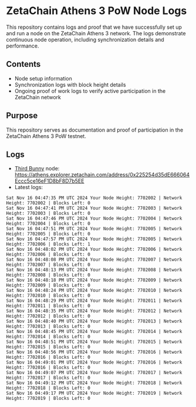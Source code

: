 # ZetaChain Athens 3 PoW Node Logs
This repository contains logs and proof that we have successfully set up and run a node on the ZetaChain Athens 3 network. The logs demonstrate continuous node operation, including synchronization details and performance.

## Contents
- Node setup information
- Synchronization logs with block height details
- Ongoing proof of work logs to verify active participation in the ZetaChain network

## Purpose
This repository serves as documentation and proof of participation in the ZetaChain Athens 3 PoW testnet.

## Logs

- [Third Bunny](https://thirdbunny.xyz/) node: https://athens.explorer.zetachain.com/address/0x225254d35dE666064Eccc5ce16eF1D8bF8D7b5EE
- Latest logs:
```
Sat Nov 16 04:47:35 PM UTC 2024 Your Node Height: 7702002 | Network Height: 7702002 | Blocks Left: 0
Sat Nov 16 04:47:41 PM UTC 2024 Your Node Height: 7702003 | Network Height: 7702003 | Blocks Left: 0
Sat Nov 16 04:47:46 PM UTC 2024 Your Node Height: 7702004 | Network Height: 7702004 | Blocks Left: 0
Sat Nov 16 04:47:51 PM UTC 2024 Your Node Height: 7702005 | Network Height: 7702005 | Blocks Left: 0
Sat Nov 16 04:47:57 PM UTC 2024 Your Node Height: 7702005 | Network Height: 7702006 | Blocks Left: 1
Sat Nov 16 04:48:02 PM UTC 2024 Your Node Height: 7702006 | Network Height: 7702006 | Blocks Left: 0
Sat Nov 16 04:48:08 PM UTC 2024 Your Node Height: 7702007 | Network Height: 7702007 | Blocks Left: 0
Sat Nov 16 04:48:13 PM UTC 2024 Your Node Height: 7702008 | Network Height: 7702008 | Blocks Left: 0
Sat Nov 16 04:48:18 PM UTC 2024 Your Node Height: 7702009 | Network Height: 7702009 | Blocks Left: 0
Sat Nov 16 04:48:24 PM UTC 2024 Your Node Height: 7702010 | Network Height: 7702010 | Blocks Left: 0
Sat Nov 16 04:48:29 PM UTC 2024 Your Node Height: 7702011 | Network Height: 7702011 | Blocks Left: 0
Sat Nov 16 04:48:35 PM UTC 2024 Your Node Height: 7702012 | Network Height: 7702012 | Blocks Left: 0
Sat Nov 16 04:48:40 PM UTC 2024 Your Node Height: 7702013 | Network Height: 7702013 | Blocks Left: 0
Sat Nov 16 04:48:45 PM UTC 2024 Your Node Height: 7702014 | Network Height: 7702014 | Blocks Left: 0
Sat Nov 16 04:48:51 PM UTC 2024 Your Node Height: 7702015 | Network Height: 7702015 | Blocks Left: 0
Sat Nov 16 04:48:56 PM UTC 2024 Your Node Height: 7702016 | Network Height: 7702016 | Blocks Left: 0
Sat Nov 16 04:49:01 PM UTC 2024 Your Node Height: 7702016 | Network Height: 7702016 | Blocks Left: 0
Sat Nov 16 04:49:07 PM UTC 2024 Your Node Height: 7702017 | Network Height: 7702017 | Blocks Left: 0
Sat Nov 16 04:49:12 PM UTC 2024 Your Node Height: 7702018 | Network Height: 7702018 | Blocks Left: 0
Sat Nov 16 04:49:17 PM UTC 2024 Your Node Height: 7702019 | Network Height: 7702019 | Blocks Left: 0
```

